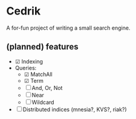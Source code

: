 # Cedrik

A for-fun project of writing a small search engine.

## (planned) features

- ☑ Indexing 
- Queries:
    - ☑ MatchAll
    - ☑ Term
    - ☐ And, Or, Not
    - ☐ Near 
    - ☐ Wildcard
- ☐ Distributed indices (mnesia?, KVS?, riak?)

